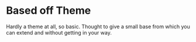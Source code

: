 # Based off Theme

Hardly a theme at all, so basic. Thought to give a small base from which you can extend and without getting in your way.
